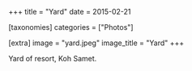 +++
title = "Yard"
date = 2015-02-21

[taxonomies]
categories = ["Photos"]

[extra]
image = "yard.jpeg"
image_title = "Yard"
+++

Yard of resort, Koh Samet.
